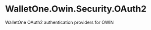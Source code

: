 WalletOne.Owin.Security.OAuth2
==============================

WalletOne OAuth2 authentication providers for OWIN
